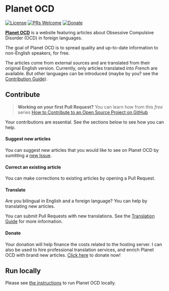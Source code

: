 Planet OCD
=======

[![License](https://img.shields.io/badge/license-MIT-blue.svg)](./LICENSE)
[![PRs Welcome](https://img.shields.io/badge/PRs-welcome-brightgreen.svg?style=flat-square)](http://makeapullrequest.com)
[![Donate](https://img.shields.io/badge/Paypal-Donate-green.svg?logo=paypal&style=flat)](https://www.paypal.com/cgi-bin/webscr?cmd=_s-xclick&hosted_button_id=23LG7JTZSCA54&source=url)

[**Planet OCD**](https://planeteTOC.org/) is a website featuring articles about Obsessive Compulsive Disorder (OCD) in foreign languages. 

The goal of Planet OCD is to spread quality and up-to-date information to non-English speakers, for free. 

The articles come from external sources and are translated from their original English version. Currently, only articles translated into _French_ are available. But other languages can be introduced (maybe by you? see the [Contribution Guide](#contribute)).

Contribute
----------

> **Working on your first Pull Request?** You can learn how from this *free* series [How to Contribute to an Open Source Project on GitHub](https://egghead.io/series/how-to-contribute-to-an-open-source-project-on-github)

Your contributions are essential. See the sections below to see how you can help.

#### Suggest new articles

You can suggest new articles that you would like to see on Planet OCD by sumitting a [new Issue](https://github.com/AurelienGasser/planetocd/issues).

#### Correct an existing article

You can make corrections to existing articles by opening a Pull Request.

#### Translate

Are you bilingual in English and a foreign language? You can help by translating new articles.

You can submit Pull Requests with new translations. See the [Translation Guide](./translation_guide.md) for more information.

#### Donate

Your donation will help finance the costs related to the hosting server. I can also be used to hire professional translation services, and enrich Planet OCD with brand new articles. [Click here](https://www.paypal.com/cgi-bin/webscr?cmd=_s-xclick&hosted_button_id=23LG7JTZSCA54&source=url) to donate now!

Run locally
-----------

Please see [the instructions](./run_local.md) to run Planet OCD locally.

